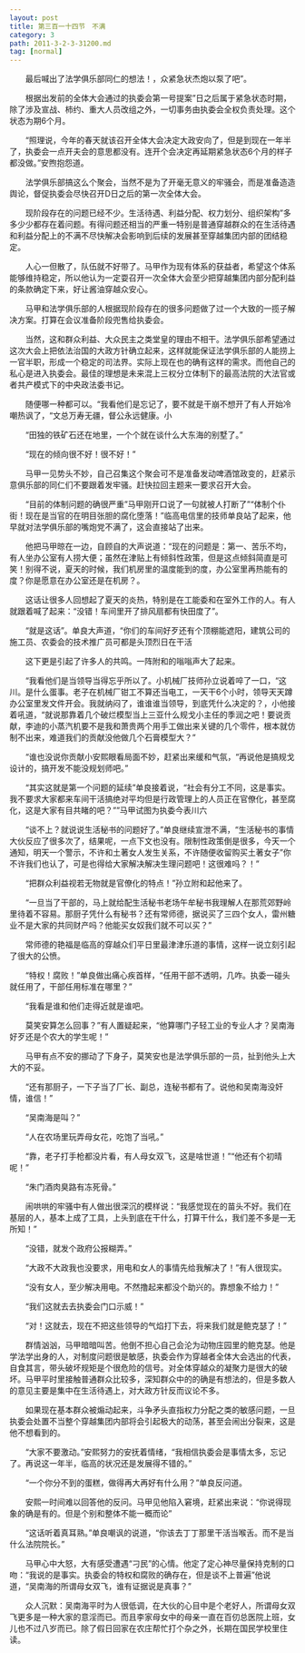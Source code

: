 ```yaml
---
layout: post
title: 第三百一十四节　不满
category: 3
path: 2011-3-2-3-31200.md
tag: [normal]
---
```


　　最后喊出了法学俱乐部同仁的想法！，众紧急状杰炮以泵了吧”。

　　根据出发前的全体大会通过的执委会第一号提案”日之后属于紧急状态时期，除了涉及宣战、柿约、重大人员改组之外，一切事务由执委会全权负责处理。这个状态为期6个月。

　　“照理说，今年的春天就该召开全体大会决定大政安向了，但是到现在一年半了，执委会一点开夫会的意思都没有。连开个会决定再延期紧急状态6个月的样子都没做。”安煦抱怨道。

　　法学俱乐部搞这么个聚会，当然不是为了开毫无意义的牢骚会，而是准备造造舆论，督促执委会尽快召开D日之后的第一次全体大会。

　　现阶段存在的问题已经不少。生活待遇、利益分配、权力划分、组织架构”多多少少都存在着问题。有得问题还相当的严重一特别是普通穿越群众的在生活待遇和利益分配上的不满不尽快解决会影响到后续的发展甚至穿越集团内部的团结稳定。

　　人心一但散了，队伍就不好带了。马甲作为现有体系的获益者，希望这个体系能够维持稳定，所以他认为一定耍召开一次全体大会至少把穿越集团内部分配利益的条款确定下来，好让酱油穿越众安心。

　　马甲和法学俱乐部的人根据现阶段存在的很多问题做了过一个大致的一揽子解决方案。打算在会议准备阶段兜售给执委会。

　　当然，这和群众利益、大众民主之类堂皇的理由不相干。法学俱乐部希望通过这次大会上把依法治国的大政方针确立起来，这样就能保证法学俱乐部的人能捞上一官半职，形成一个稳定的司法界。实际上现在也的确有这样的需求。而他自己的私心是进入执委会。最佳的理想是未来混上三权分立体制下的最高法院的大法官或者共产模式下的中央政法委书记。

　　随便哪一种都可以。“我看他们是忘记了，要不就是干崩不想开了有人开始冷嘲热讽了，“文总万寿无疆，督公永远健康。小

　　“田独的铁矿石还在地里，一个个就在谈什么大东海的别墅了。”

　　“现在的倾向很不好！很不好！”

　　马甲一见势头不妙，自己召集这个聚会可不是准备发动啤酒馆政变的，赶紧示意俱乐部的同仁们不要跟着发牢骚。赶快拉回主题来一要求召开大会。

　　“目前的体制问题的确很严重”马甲刚开口说了一句就被人打断了”“体制个仆街！现在是当官的在明目张胆的腐化堕落！”临高电信里的技师单良站了起来，他早就对法学俱乐部的嘴炮党不满了，这会直接站了出来。

　　他把马甲晾在一边，自顾自的大声说道：“现在的问题是：第一、苦乐不均，有人坐办公室有人捞大便；虽然在津贴上有倾斜性政策，但是这点倾斜简直是可笑！别得不说，夏天的时候，我们机房里的温度能到的度，办公室里再热能有的度？你是愿意在办公室还是在机房？。

　　这话让很多人回想起了夏天的炎热，特别是在工能委和在室外工作的人。有人就跟着喊了起来：“没错！车间里开了排风扇都有快田度了”。

　　“就是这话”。单良大声道，“你们的车间好歹还有个顶棚能遮阳，建筑公司的施工员、农委会的技术推广员可都是头顶烈日在干活

　　这下更是引起了许多人的共鸣。一阵附和的嗡嗡声大了起来。

　　“我看他们是当领导当得忘乎所以了。小机械厂技师孙立说着啐了一口，“这川。是什么蛋事。老子在机械厂钳工不算还当电工，一天干6个小时，领导天天蹲办公室里发文件开会。我就纳闷了，谁谁谁当领导，到底凭什么决定的？，小他接着吼道，“就说那靠着几个破烂模型当上三亚什么规戈小主任的季润之吧！要说贡献，李迪的小蒸汽机要不是我和萧贵两个用手工做出来关键的几个零件，根本就仿制不出来，难道我们的贡献没他做几个石膏模型大？”

　　“谁也没说你贡献小安熙眼看局面不妙，赶紧出来缓和气氛，“再说他是搞规戈设计的，搞开发不能没规划师吧。”

　　“其实这就是第一个问题的延续”单良接着说，“社会有分工不同，这是事实。我不要求大家都来车间干活搞绝对平均但是行政管理上的人员正在官僚化，甚至腐化，这是大家有目共睹的吧？””马甲试图为执委今表川六

　　“谈不上？就说说生活秘书的问题好了。”单良继续宣泄不满，“生活秘书的事情大伙反应了很多次了，结果呢，一点下文也没有。限制性政策倒是很多，今天一个通知，明天一个警示，不许和土著女人发生关系，不许随便收留购买土著女子”你不许我们也认了，可是也得给大家解决解决生理问题吧！这很难吗？！”

　　“把群众利益视若无物就是官僚化的特点！”孙立附和起他来了。

　　“一旦当了干部的，马上就给配生活秘书老场午牟秘书我理解人在那荒郊野岭里待着不容易。那厨子凭什么有秘书？还有常师德，据说买了三四个女人，雷州糖业不是大家的共同财产吗？他能买女奴我们就不可以买？”

　　常师德的艳福是临高的穿越众们平日里最津津乐道的事情，这样一说立刻引起了很大的公愤。

　　“特权！腐败！”单良做出痛心疾首样，“任用干部不透明，几咋。执委一碰头就任用了，干部任用标准在哪里？”

　　“我看是谁和他们走得近就是谁吧。

　　莫笑安算怎么回事？”有人置疑起来，“他算哪门子轻工业的专业人才？吴南海好歹还是个农大的学生呢！”

　　马甲有点不安的挪动了下身子，莫笑安也是法学俱乐部的一员，扯到他头上大大的不妥。

　　“还有那厨子，一下子当了厂长、副总，连秘书都有了。说他和吴南海没奸情，谁信！”

　　“吴南海是叫？”

　　“人在农场里玩弄母女花，吃饱了当吼。”

　　“靠，老子打手枪都没片看，有人母女双飞，这是啥世道！”“他还有个初晴呢！”

　　“朱门酒肉臭路有冻死骨。”

　　闹哄哄的牢骚中有人做出很深沉的模样说：“我感觉现在的苗头不好。我们在基层的人，基本上成了工具，上头到底在干什么，打算干什么，我们差不多是一无所知！”

　　“没错，就发个政府公报糊弄。”

　　“大政不大政我也没要求，用电和女人的事情先给我解决了！”有人很现实。

　　“没有女人，至少解决用电。不然撸起来都没个助兴的。靠想象不给力！”

　　“我们这就去去执委会门口示威！”

　　“对！这就去，现在不把这些领导的气焰打下去，将来我们就是鲍克瑟了！”

　　群情汹汹，马甲暗暗叫苦。他倒不担心自己会沦为动物庄园里的鲍克瑟。他是学法学出身的人，对制度问题很是敏感，执委会作为穿越者全体大会选出的代表，自食其言，带头破坏规矩是个很危险的信号。对全体穿越众的凝聚力是很大的破坏。马甲平时里接触普通群众比较多，深知群众中的的确是有想法的，但是多数人的意见主要是集中在生活待遇上，对大政方针反而议论不多。

　　如果现在基本群众被煽动起来，斗争矛头直指权力分配之类的敏感问题，一旦执委会处置不当整个穿越集团内部将会引起极大的动荡，甚至会闹出分裂来，这是他不想看到的。

　　“大家不要激动。”安熙努力的安抚着情绪，“我相信执委会是事情太多，忘记了。再说这一年半，临高的状况还是发展得不错的。”

　　“一个你分不到的蛋糕，做得再大再好有什么用？”单良反问道。

　　安熙一时间难以回答他的反问。马甲见他陷入窘境，赶紧出来说：“你说得现象的确是有的。但是个别和整体不能一概而论”

　　“这话听着真耳熟。”单良嘲讽的说道，“你该去丁丁那里干活当喉舌。而不是当什么法院院长。”

　　马甲心中大怒，大有感受遭遇“刁民”的心情。他定了定心神尽量保持克制的口吻：“我说的是事实。执委会的特权和腐败的确存在，但是谈不上普遍”他说道，“吴南海的所谓母女双飞，谁有证据说是真事？”

　　众人沉默：吴南海平时为人很低调，在大伙的心目中是个老好人，所谓母女双飞更多是一种大家的意淫而已。而且李家母女中的母亲一直在百仞总医院上班，女儿也不过八岁而已。除了假日回家在农庄帮忙打个杂之外，长期在国民学校里住读。